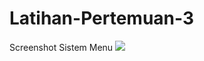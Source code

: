 # Latihan-Pertemuan-3
Screenshot Sistem Menu
<img src="https://i.ibb.co/GT0XGSK/Membuat-Sistem-Menu-dengan-Bootstrap-1.jpg">
